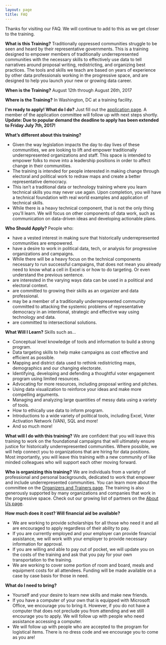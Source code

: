 ```yaml
---
layout: page
title: FAQ 
---
```

Thanks for visiting our FAQ. We will continue to add to this as we get closer to the training. 

**What is this Training?**
Traditionally oppressed communities struggle to be seen and heard by their representative governments. This is a training designed to empower members of traditionally underrepresented communities with the necessary skills to effectively use data to tell narratives around proposal writing, redistricting, and organizing best practices. The tools and skills we teach are based on years of experience by other data professionals working in the progressive space, and are designed to help you launch your new or growing data career.

**When is the Training?**
 August 12th through August 26th, 2017
 
**Where is the Training?**
In Washington, DC at a training facility.

**I'm ready to apply! What do I do?**
Just fill out the [application page](http://changethegame.io/apply/). A member of the application committee will follow up with next steps shortly. **Update: Due to popular demand the deadline to apply has been extended to Friday July 7th, 2017!**

**What’s different about this training?**
+ Given the way legislation impacts the day to day lives of these communities, we are looking to lift and empower traditionally underrepresented organizations and staff. This space is intended to empower folks to move into a leadership positions in order to affect change in their communities.
+ The training is intended for people interested in making change through electoral and political work to redraw maps and create a better representative democracy. 
+ This isn’t a traditional data or technology training where you learn technical skills you may never use again. Upon completion, you will have a technical foundation with real world examples and application of technical skills.
+ While there is a heavy technical component, that is not the only thing you’ll learn. We will focus on other components of data work, such as communication on data-driven ideas and developing actionable plans.
 
**Who Should Apply?**
People who:
+ have a vested interest in making sure that historically underrepresented communities are empowered.
+ have a desire to work in political data, tech, or analysis for progressive organizations and campaigns. 
+ While there will be a heavy focus on the technical components necessary to run successful campaigns, that does not mean you already need to know what a cell in Excel is or how to do targeting. Or even understand the previous sentence.
+ are interested in the varying ways data can be used in a political and electoral context. 
+ are committed to growing their skills as an organizer and data professional.
+ may be a member of a traditionally underrepresented community committed to attacking the systemic problems of representative democracy in an intentional, strategic and effective way using technology and data.
+ are committed to intersectional solutions. 
 
**What Will I Learn?**
Skills such as...
+ Conceptual level knowledge of tools and information to build a strong program.
+ Data targeting skills to help make campaigns as cost effective and efficient as possible.
+ Mapping and district data used to rethink redistricting maps, demographics and our changing electorate.
+ Identifying, developing and defending a thoughtful voter engagement program using limited resources.
+ Advocating for more resources, including proposal writing and pitches.
+ Using data visualization to reinforce your ideas and make more compelling arguments.
+ Managing and analyzing large quantities of messy data using a variety of tools.
+ How to ethically use data to inform program.
+ Introductions to a wide variety of political tools, including Excel, Voter Activation Network (VAN), SQL and more!
+ And so much more!
 
**What will I do with this training?**
We are confident that you will leave this training to work on the foundational campaigns that will ultimately ensure justice for historically underrepresented communities. Where possible, we will help connect you to organizations that are hiring for data positions. Most importantly, you will leave this training with a new community of like minded colleagues who will support each other moving forward. 

**Who is organizing this training?** We are individuals from a variety of professional and personal backgrounds, dedicated to work that empower and include underrepresented communities. You can learn more about the committee on the [Organizers and Trainers page](http://changethegame.io/trainers/). The training is also generously supported by many organizations and companies that work in the progressive space. Check out our growing list of partners on the [About Us page](http://changethegame.io/who-we-are/).
 
**How much does it cost? Will financial aid be available?**
+ We are working to provide scholarships for all those who need it and all are encouraged to apply regardless of their ability to pay.
+ If you are currently employed and your employer can provide financial assistance, we will work with your employer to provide necessary information for approval.
+ If you are willing and able to pay out of pocket, we will update you on the costs of the training and ask that you pay for your own transportation to the training.
+ We are working to cover some portion of room and board, meals and equipment costs for all attendees. Funding will be made available on a case by case basis for those in need.

**What do I need to bring?**
+ Yourself and your desire to learn new skills and make new friends.
+ If you have a computer of your own that is equipped with Microsoft Office, we encourage you to bring it. However, if you do not have a computer that does not preclude you from attending and we still encourage you to apply. We will follow up with people who need assistance accessing a computer.
+ We will follow up with people who are accepted to the program for logistical items. There is no dress code and we encourage you to come as you are! 
